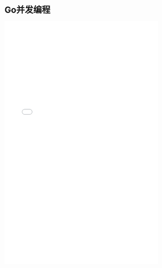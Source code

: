 # Go并发编程

<embed 
  src="./statics/books/Go并发编程.pdf" 
  type="application/pdf" width="100%" height="800" />